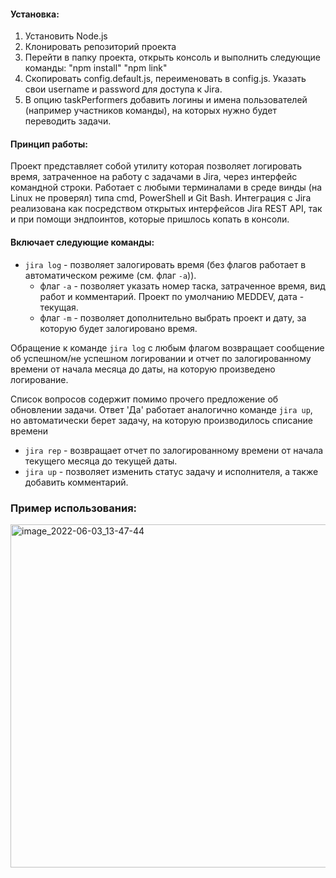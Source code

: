 #### Установка:
1. Установить Node.js
2. Клонировать репозиторий проекта
3. Перейти в папку проекта, открыть консоль и выполнить следующие команды:
    "npm install"
    "npm link"
4. Скопировать config.default.js, переименовать в config.js. Указать свои username и password для доступа к Jira.
5. В опцию taskPerformers добавить логины и имена пользователей (например участников команды), на которых нужно будет переводить задачи.

#### Принцип работы:

Проект представляет собой утилиту которая позволяет логировать время, затраченное на работу с задачами в Jira, через интерфейс командной строки.
Работает с любыми терминалами в среде винды (на Linux не проверял) типа cmd, PowerShell и Git Bash.
Интеграция с Jira реализована как посредством открытых интерфейсов Jira REST API, так и при помощи эндпоинтов, которые пришлось копать в консоли.

#### Включает следующие команды:
+ `jira log` - позволяет залогировать время (без флагов работает в автоматическом режиме (см. флаг `-a`)).
  + флаг `-a` - позволяет указать номер таска, затраченное время, вид работ и комментарий. Проект по умолчанию MEDDEV, дата - текущая.
  + флаг `-m` - позволяет дополнительно выбрать проект и дату, за которую будет залогировано время.

Обращение к команде `jira log` с любым флагом возвращает сообщение об успешном/не успешном логировании и отчет по залогированному времени от начала месяца до даты, на которую произведено логирование.

Список вопросов содержит помимо прочего предложение об обновлении задачи. Ответ 'Да' работает аналогично команде `jira up`, но автоматически берет задачу, на которую производилось списание времени
+ `jira rep` - возвращает отчет по залогированному времени от начала текущего месяца до текущей даты.
+ `jira up` -  позволяет изменить статус задачу и исполнителя, а также добавить комментарий.

### Пример использования:
<img width="549" alt="image_2022-06-03_13-47-44" src="https://user-images.githubusercontent.com/100473352/171840172-c6597d15-0583-46f9-bc74-3b21f2dd63a7.png">
